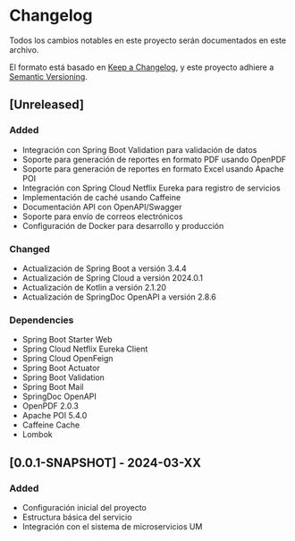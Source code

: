 # Changelog

Todos los cambios notables en este proyecto serán documentados en este archivo.

El formato está basado en [Keep a Changelog](https://keepachangelog.com/es-ES/1.0.0/),
y este proyecto adhiere a [Semantic Versioning](https://semver.org/spec/v2.0.0.html).

## [Unreleased]

### Added
- Integración con Spring Boot Validation para validación de datos
- Soporte para generación de reportes en formato PDF usando OpenPDF
- Soporte para generación de reportes en formato Excel usando Apache POI
- Integración con Spring Cloud Netflix Eureka para registro de servicios
- Implementación de caché usando Caffeine
- Documentación API con OpenAPI/Swagger
- Soporte para envío de correos electrónicos
- Configuración de Docker para desarrollo y producción

### Changed
- Actualización de Spring Boot a versión 3.4.4
- Actualización de Spring Cloud a versión 2024.0.1
- Actualización de Kotlin a versión 2.1.20
- Actualización de SpringDoc OpenAPI a versión 2.8.6

### Dependencies
- Spring Boot Starter Web
- Spring Cloud Netflix Eureka Client
- Spring Cloud OpenFeign
- Spring Boot Actuator
- Spring Boot Validation
- Spring Boot Mail
- SpringDoc OpenAPI
- OpenPDF 2.0.3
- Apache POI 5.4.0
- Caffeine Cache
- Lombok

## [0.0.1-SNAPSHOT] - 2024-03-XX

### Added
- Configuración inicial del proyecto
- Estructura básica del servicio
- Integración con el sistema de microservicios UM 